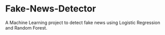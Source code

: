 # Fake-News-Detector
A Machine Learning project to detect fake news using Logistic Regression and Random Forest.
